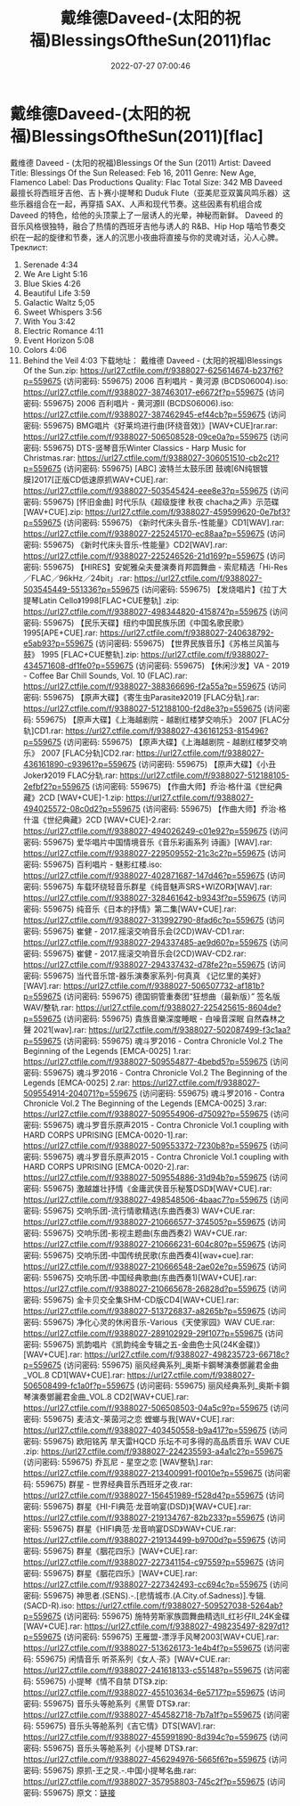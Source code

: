﻿---
title: 戴维德Daveed-(太阳的祝福)BlessingsOftheSun(2011)flac
date: 2022-07-27 07:00:46
categories: 古典音乐、新世纪、纯音雅乐
tags: 纯音雅乐
---
# 戴维德Daveed-(太阳的祝福)BlessingsOftheSun(2011)[flac]

戴维德 Daveed - (太阳的祝福)Blessings Of the Sun (2011)
Artist: Daveed
Title: Blessings Of the Sun
Released: Feb 16, 2011
Genre: New Age, Flamenco
Label: Das Productions
Quality: Flac
Total Size: 342 MB
Daveed 最擅长将西班牙吉他、吉卜赛小提琴和 Duduk Flute（亚美尼亚双簧风鸣乐器）这些乐器组合在一起，再穿插
SAX、人声和现代节奏。这些因素有机组合成 Daveed
的特色，给他的头顶蒙上了一层诱人的光晕，神秘而新鲜。
Daveed 的音乐风格很独特，融合了热情的西班牙吉他与诱人的 R&B、Hip Hop
嘻哈节奏交织在一起的旋律和节奏，迷人的沉思小夜曲将直接与你的灵魂对话，沁人心脾。
Треклист:
01. Serenade 4:34
02. We Are Light 5:16
03. Blue Skies 4:26
04. Beautiful Life 3:59
05. Galactic Waltz 5;05
06. Sweet Whispers 3:56
07. With You 3:42
08. Electric Romance 4:11
09. Event Horizon 5:08
10. Colors 4:06
11. Behind the Veil 4:03
下载地址：
戴维德 Daveed - (太阳的祝福)Blessings Of the Sun.zip: https://url27.ctfile.com/f/9388027-625614674-b237f6?p=559675
(访问密码: 559675)
2006 百利唱片 - 黄河源 (BCDS06004).iso: https://url27.ctfile.com/f/9388027-387463017-e6672f?p=559675
(访问密码: 559675)
2006 百利唱片 - 黄河源II (BCDS06006).iso: https://url27.ctfile.com/f/9388027-387462945-ef44cb?p=559675
(访问密码: 559675)
BMG唱片《好莱坞进行曲(环绕音效)》[WAV+CUE]rar.rar: https://url27.ctfile.com/f/9388027-506508528-09ce0a?p=559675
(访问密码: 559675)
DTS-竖琴音乐Winter Classics - Harp Music for Christmas.rar: https://url27.ctfile.com/f/9388027-306051510-cb2c21?p=559675
(访问密码: 559675)
[ABC] 波特兰太鼓乐团 鼓魂[6N纯银镀膜]2017[正版CD低速原抓WAV+CUE].rar: https://url27.ctfile.com/f/9388027-503545424-eee8e3?p=559675
(访问密码: 559675)
[怀旧金曲] 时代乐队《超级旋律 秋夜 chacha之声》示范碟[WAV+CUE].zip: https://url27.ctfile.com/f/9388027-459599620-0e7bf3?p=559675
(访问密码: 559675)
《新时代床头音乐-性能量》CD1[WAV].rar: https://url27.ctfile.com/f/9388027-225245170-ec88aa?p=559675
(访问密码: 559675)
《新时代床头音乐-性能量》CD2[WAV].rar: https://url27.ctfile.com/f/9388027-225246526-21d169?p=559675
(访问密码: 559675)
【HIRES】安妮雅朵夫曼演奏肖邦圆舞曲 - 索尼精选「Hi-Res／FLAC／96kHz／24bit」.rar: https://url27.ctfile.com/f/9388027-503545449-551336?p=559675
(访问密码: 559675)
【发烧唱片】《拉丁大提琴Latin Cello》1998[FLAC+CUE整轨] .zip: https://url27.ctfile.com/f/9388027-498344820-415874?p=559675
(访问密码: 559675)
【民乐天碟】纽约中国民族乐团《中国名歌民歌》1995[APE+CUE].rar: https://url27.ctfile.com/f/9388027-240638792-e5ab93?p=559675
(访问密码: 559675)
【世界民族音乐】《苏格兰风笛与鼓》 1995 [FLAC+CUE整轨].zip: https://url27.ctfile.com/f/9388027-434571608-df1fe0?p=559675
(访问密码: 559675)
【休闲沙发】VA - 2019 - Coffee Bar Chill Sounds, Vol. 10 (FLAC).rar:
https://url27.ctfile.com/f/9388027-388366696-f2a55a?p=559675
(访问密码: 559675)
【原声大碟】《寄生虫Parasite》2019 [FLAC分轨].rar: https://url27.ctfile.com/f/9388027-512188100-f2d8e3?p=559675
(访问密码: 559675)
【原声大碟】《上海越剧院 - 越剧红楼梦交响乐》 2007 [FLAC分轨]CD1.rar: https://url27.ctfile.com/f/9388027-436161253-815496?p=559675
(访问密码: 559675)
【原声大碟】《上海越剧院 - 越剧红楼梦交响乐》 2007 [FLAC分轨]CD2.rar: https://url27.ctfile.com/f/9388027-436161890-c93961?p=559675
(访问密码: 559675)
【原声大碟】《小丑Joker》2019 FLAC分轨.rar: https://url27.ctfile.com/f/9388027-512188105-2efbf2?p=559675
(访问密码: 559675)
【作曲大师】乔治·格什温《世纪典藏》2CD [WAV+CUE]-1.zip: https://url27.ctfile.com/f/9388027-494025572-08c0d2?p=559675
(访问密码: 559675)
【作曲大师】乔治·格什温《世纪典藏》2CD [WAV+CUE]-2.rar: https://url27.ctfile.com/f/9388027-494026249-c01e92?p=559675
(访问密码: 559675)
爱华唱片中国情境音乐《音乐彩画系列 诗画》[WAV].rar: https://url27.ctfile.com/f/9388027-229509552-21c3c2?p=559675
(访问密码: 559675)
百利唱片 - 魅影红楼.iso: https://url27.ctfile.com/f/9388027-402871687-147d46?p=559675
(访问密码: 559675)
车载环绕轻音乐群星《纯音魅声SRS+WIZOR》[WAV].rar: https://url27.ctfile.com/f/9388027-328461642-b9343f?p=559675
(访问密码: 559675)
纯音乐《日本的抒情》第二集[WAV+CUE].rar: https://url27.ctfile.com/f/9388027-313992790-8fad6c?p=559675
(访问密码: 559675)
崔健 - 2017.摇滚交响音乐会(2CD)WAV-CD1.rar: https://url27.ctfile.com/f/9388027-294337485-ae9d60?p=559675
(访问密码: 559675)
崔健 - 2017.摇滚交响音乐会(2CD)WAV-CD2.rar: https://url27.ctfile.com/f/9388027-294337432-d78fe2?p=559675
(访问密码: 559675)
当代音乐馆-器乐演奏家系列-何真真 《记忆里的美好》[WAV].rar: https://url27.ctfile.com/f/9388027-506507732-af181b?p=559675
(访问密码: 559675)
德国铜管重奏团“狂想曲（最新版）” 签名版 WAV/整轨.rar: https://url27.ctfile.com/f/9388027-225425615-8604de?p=559675
(访问密码: 559675)
貴族音樂深度睡眠 - 白噪音深眠 自然森林之聲 2021[wav].rar: https://url27.ctfile.com/f/9388027-502087499-f3c1aa?p=559675
(访问密码: 559675)
魂斗罗2016 - Contra Chronicle Vol.2 The Beginning of the Legends
[EMCA-0025] 1.rar: https://url27.ctfile.com/f/9388027-509554877-4bebd5?p=559675
(访问密码: 559675)
魂斗罗2016 - Contra Chronicle Vol.2 The Beginning of the Legends
[EMCA-0025] 2.rar: https://url27.ctfile.com/f/9388027-509554914-204071?p=559675
(访问密码: 559675)
魂斗罗2016 - Contra Chronicle Vol.2 The Beginning of the Legends
[EMCA-0025] 3.rar: https://url27.ctfile.com/f/9388027-509554906-d75092?p=559675
(访问密码: 559675)
魂斗罗音乐原声2015 - Contra Chronicle Vol.1 coupling with HARD CORPS
UPRISING [EMCA-0020-1].rar: https://url27.ctfile.com/f/9388027-509553372-7230b8?p=559675
(访问密码: 559675)
魂斗罗音乐原声2015 - Contra Chronicle Vol.1 coupling with HARD CORPS
UPRISING [EMCA-0020-2].rar: https://url27.ctfile.com/f/9388027-509554886-31d94b?p=559675
(访问密码: 559675)
激越雄壮抒情《金庸武侠音乐秘笈DSD》[WAV+CUE].rar: https://url27.ctfile.com/f/9388027-498548506-4baac7?p=559675
(访问密码: 559675)
交响乐团-流行情歌精选(东曲西奏3) WAV+CUE.rar: https://url27.ctfile.com/f/9388027-210666577-374505?p=559675
(访问密码: 559675)
交响乐团-影视主题曲(东曲西奏2) WAV+CUE.rar: https://url27.ctfile.com/f/9388027-210666231-604c80?p=559675
(访问密码: 559675)
交响乐团-中国传统民歌(东曲西奏4)[wav+cue].rar: https://url27.ctfile.com/f/9388027-210666548-2ae02e?p=559675
(访问密码: 559675)
交响乐团-中国经典歌曲(东曲西奏1)[WAV+CUE].rar: https://url27.ctfile.com/f/9388027-210665678-26828d?p=559675
(访问密码: 559675)
金卡贝交全集SHM-CD版CD4[WAV+CUE].rar: https://url27.ctfile.com/f/9388027-513726837-a8265b?p=559675
(访问密码: 559675)
净化心灵的休闲音乐-Various《天使家园》WAV CUE.rar: https://url27.ctfile.com/f/9388027-289102929-29f107?p=559675
(访问密码: 559675)
凯韵唱片《凯韵纯金专辑之五-金曲色士风(24K金碟)》[WAV+CUE].rar: https://url27.ctfile.com/f/9388027-498235723-66718c?p=559675
(访问密码: 559675)
丽风经典系列_奥斯卡鋼琴演奏鄧麗君金曲_VOL.8 CD1[WAV+CUE].rar: https://url27.ctfile.com/f/9388027-506508499-fc1a0f?p=559675
(访问密码: 559675)
丽风经典系列_奥斯卡鋼琴演奏鄧麗君金曲_VOL.8 CD2[WAV+CUE].rar: https://url27.ctfile.com/f/9388027-506508503-04a5c9?p=559675
(访问密码: 559675)
麦洁文-莱茵河之恋 螳螂与我[WAV+CUE].rar: https://url27.ctfile.com/f/9388027-403450558-b9a417?p=559675
(访问密码: 559675)
欧阳铭芮 旱天雷HQCD 乐坛不可多得的高品质音乐 WAV CUE .zip: https://url27.ctfile.com/f/9388027-224235593-a4a1c2?p=559675
(访问密码: 559675)
乔瓦尼 - 星空之恋 [WAV整轨].rar: https://url27.ctfile.com/f/9388027-213400991-f0010e?p=559675
(访问密码: 559675)
群星 - 世界经典音乐西班牙之夜.rar: https://url27.ctfile.com/f/9388027-156451989-f528d4?p=559675
(访问密码: 559675)
群星《HI-FI典范·龙音响宴(DSD)》[WAV+CUE].rar: https://url27.ctfile.com/f/9388027-219134767-82b233?p=559675
(访问密码: 559675)
群星《HIFI典范·龙音响宴DSD》WAV+CUE.rar: https://url27.ctfile.com/f/9388027-219134499-b9700d?p=559675
(访问密码: 559675)
群星《胭花四乐》[WAV+CUE].rar: https://url27.ctfile.com/f/9388027-227341154-c97559?p=559675
(访问密码: 559675)
群星《胭花四乐》[WAV+CUE].rar: https://url27.ctfile.com/f/9388027-227342493-cc694c?p=559675
(访问密码: 559675)
神思者.(SENS).-.[悲情城市.(A.City.of.Sadness)].专辑.(SACD-R).iso: https://url27.ctfile.com/f/9388027-509527038-5264ab?p=559675
(访问密码: 559675)
施特劳斯家族圆舞曲精选II_红衫仔II_24K金碟[WAV+CUE].rar: https://url27.ctfile.com/f/9388027-498235497-8297d1?p=559675
(访问密码: 559675)
王雁盟-漂浮手风琴2003[WAV+CUE].rar: https://url27.ctfile.com/f/9388027-513626173-1e4b4f?p=559675
(访问密码: 559675)
闲情音乐 听茶系列《女人·茶》[WAV+CUE.rar: https://url27.ctfile.com/f/9388027-241618133-c55148?p=559675
(访问密码: 559675)
小提琴《情不自禁 DTS》.zip: https://url27.ctfile.com/f/9388027-455103634-6e5717?p=559675
(访问密码: 559675)
音乐头等舱系列《黑管 DTS》.rar: https://url27.ctfile.com/f/9388027-454582718-7b7a1f?p=559675
(访问密码: 559675)
音乐头等舱系列《吉它情》DTS[WAV].rar: https://url27.ctfile.com/f/9388027-455991890-8d394c?p=559675
(访问密码: 559675)
音乐头等舱系列《小提琴 DTS》.rar: https://url27.ctfile.com/f/9388027-456294976-5665f6?p=559675
(访问密码: 559675)
原抓-王之炅.-.中国小提琴名曲.rar: https://url27.ctfile.com/f/9388027-357958803-745c2f?p=559675
(访问密码: 559675)
原文：[链接](https://blog.sina.com.cn/s/blog_1647c7e7601030ykf.html)